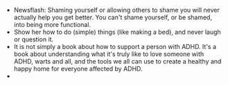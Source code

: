 - Newsflash: Shaming yourself or allowing others to shame you will never actually help you get better. You can't shame yourself, or be shamed, into being more functional.
- Show her how to do (simple) things (like making a bed), and never laugh or question it.
- It is not simply a book about how to support a person with ADHD. It's a book about understanding what it's truly like to love someone with ADHD, warts and all, and the tools we all can use to create a healthy and happy home for everyone affected by ADHD.
- 
